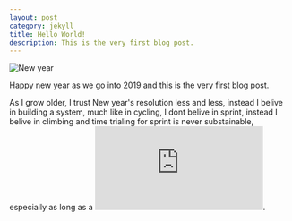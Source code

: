 ```yaml
---
layout: post
category: jekyll 
title: Hello World!
description: This is the very first blog post.
---
```


![New year](https://images.unsplash.com/photo-1520316750891-270e081d94d8?ixlib=rb-1.2.1&ixid=eyJhcHBfaWQiOjEyMDd9&auto=format&fit=crop&w=1458&q=80)

Happy new year as we go into 2019 and this is the very first blog post.

As I grow older, I trust New year's resolution less and less, instead I belive in building a system, much like in cycling, I dont belive in sprint, instead I belive in climbing and time trialing for sprint is never substainable, especially as long as a ![Hong Konger's life](https://edition.cnn.com/2018/03/02/health/hong-kong-world-longest-life-expectancy-longevity-intl/index.html).